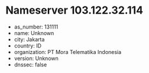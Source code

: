 # Nameserver 103.122.32.114

* as_number: 131111
* name: Unknown
* city: Jakarta
* country: ID
* organization: PT Mora Telematika Indonesia
* version: Unknown
* dnssec: false
